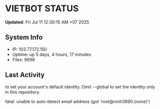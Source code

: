 # VIETBOT STATUS
**Updated**: Fri Jul 11 12:30:15 AM +07 2025

## System Info
- IP: 103.77.172.150
- Uptime: up 5 days, 4 hours, 17 minutes
- Files: 9696

## Last Activity

to set your account's default identity.
Omit --global to set the identity only in this repository.

fatal: unable to auto-detect email address (got 'root@vinh3690.(none)')

